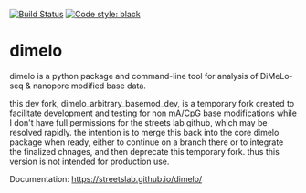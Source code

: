 [![Build Status](https://github.com/streetslab/dimelo/actions/workflows/test.yml/badge.svg)](https://github.com/streetslab/dimelo/actions)
[![Code style: black](https://img.shields.io/badge/code%20style-black-000000.svg)](https://github.com/psf/black)

# dimelo
dimelo is a python package and command-line tool for analysis of DiMeLo-seq &amp; nanopore modified base data.

this dev fork, dimelo_arbitrary_basemod_dev, is a temporary fork created to facilitate development and testing for non mA/CpG base modifications while I don't have full permissions for the streets lab github, which may be resolved rapidly. the intention is to merge this back into the core dimelo package when ready, either to continue on a branch there or to integrate the finalized chnages, and then deprecate this temporary fork. thus this version is not intended for production use.

Documentation: https://streetslab.github.io/dimelo/
